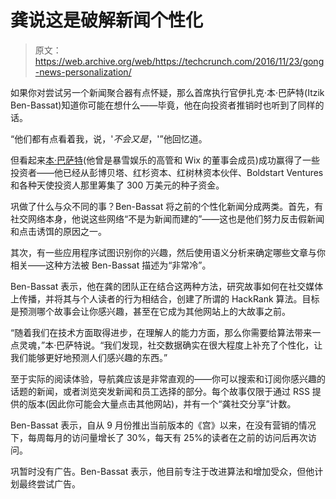 # 龚说这是破解新闻个性化 

> 原文：<https://web.archive.org/web/https://techcrunch.com/2016/11/23/gong-news-personalization/>

如果你对尝试另一个新闻聚合器有点怀疑，那么首席执行官伊扎克·本·巴萨特(Itzik Ben-Bassat)知道你可能在想什么——毕竟，他在向投资者推销时也听到了同样的话。

“他们都有点看着我，说，'*不会又是*，'”他回忆道。

但看起来[本·巴萨特](https://web.archive.org/web/20221226065621/https://www.linkedin.com/in/ibenbassat)(他曾是暴雪娱乐的高管和 Wix 的董事会成员)成功赢得了一些投资者——他已经从彭博贝塔、红杉资本、红树林资本伙伴、Boldstart Ventures 和各种天使投资人那里筹集了 300 万美元的种子资金。

巩做了什么与众不同的事？Ben-Bassat 将之前的个性化新闻分成两类。首先，有社交网络本身，他说这些网络“不是为新闻而建的”——这也是他们努力反击假新闻和点击诱饵的原因之一。

其次，有一些应用程序试图识别你的兴趣，然后使用语义分析来确定哪些文章与你相关——这种方法被 Ben-Bassat 描述为“非常冷”。

Ben-Bassat 表示，他在龚的团队正在结合这两种方法，研究故事如何在社交媒体上传播，并将其与个人读者的行为相结合，创建了所谓的 HackRank 算法。目标是预测哪个故事会让你感兴趣，甚至在它成为其他网站上的大故事之前。

“随着我们在技术方面取得进步，在理解人的能力方面，那么你需要给算法带来一点灵魂，”本·巴萨特说。“我们发现，社交数据确实在很大程度上补充了个性化，让我们能够更好地预测人们感兴趣的东西。”

至于实际的阅读体验，导航龚应该是非常直观的——你可以搜索和订阅你感兴趣的话题的新闻，或者浏览突发新闻和员工选择的部分。每个故事仅限于通过 RSS 提供的版本(因此你可能会大量点击其他网站)，并有一个“龚社交分享”计数。

Ben-Bassat 表示，自从 9 月份推出当前版本的《宫》以来，在没有营销的情况下，每周每月的访问量增长了 30%，每天有 25%的读者在之前的访问后再次访问。

巩暂时没有广告。Ben-Bassat 表示，他目前专注于改进算法和增加受众，但他计划最终尝试广告。